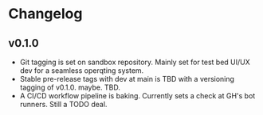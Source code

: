 # Changelog

## v0.1.0

- Git tagging is set on sandbox repository. Mainly set for test bed UI/UX dev for a seamless operqting system.
- Stable pre-release tags with dev at main is TBD with a versioning tagging of v0.1.0. maybe. TBD.
- A CI/CD workflow pipeline is baking. Currently sets a check at GH's bot runners. Still a TODO deal.
